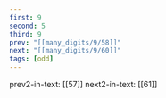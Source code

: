 ```yaml
---
first: 9
second: 5
third: 9
prev: "[[many_digits/9/58]]"
next: "[[many_digits/9/60]]"
tags: [odd]
---
```

prev2-in-text: [[57]]
next2-in-text: [[61]]
